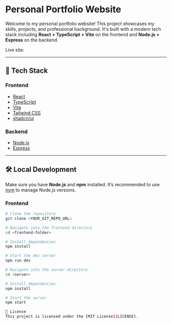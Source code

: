 # Personal Portfolio Website

Welcome to my personal portfolio website! This project showcases my skills, projects, and professional background. It's built with a modern tech stack including **React + TypeScript + Vite** on the frontend and **Node.js + Express** on the backend.

Live site: 

---

## 🚀 Tech Stack

### Frontend
- [React](https://reactjs.org/)
- [TypeScript](https://www.typescriptlang.org/)
- [Vite](https://vitejs.dev/)
- [Tailwind CSS](https://tailwindcss.com/)
- [shadcn/ui](https://ui.shadcn.com/)

### Backend
- [Node.js](https://nodejs.org/)
- [Express](https://expressjs.com/)

---

## 🛠️ Local Development

Make sure you have **Node.js** and **npm** installed. It’s recommended to use [nvm](https://github.com/nvm-sh/nvm#installing-and-updating) to manage Node.js versions.

### Frontend

```bash
# Clone the repository
git clone <YOUR_GIT_REPO_URL>

# Navigate into the frontend directory
cd <frontend-folder>

# Install dependencies
npm install

# Start the dev server
npm run dev

# Navigate into the server directory
cd <server>

# Install dependencies
npm install

# Start the server
npm start

📄 License
This project is licensed under the [MIT License](LICENSE).
